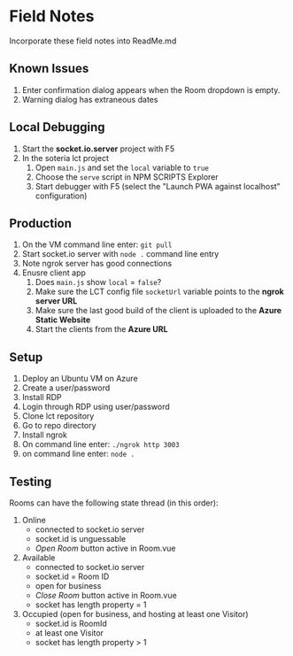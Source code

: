 # Field Notes

Incorporate these field notes into ReadMe.md

## Known Issues

1. Enter confirmation dialog appears when the Room dropdown is empty.
2. Warning dialog has extraneous dates

## Local Debugging

1. Start the **socket.io.server** project with F5
2. In the soteria lct project
   1. Open `main.js` and set the `local` variable to `true`
   2. Choose the `serve` script in NPM SCRIPTS Explorer
   3. Start debugger with F5 (select the "Launch PWA against localhost" configuration)

## Production

1. On the VM command line enter: `git pull`
2. Start socket.io server with `node .` command line entry
3. Note ngrok server has good connections
4. Enusre client app
   1. Does `main.js` show `local` = `false`?
   2. Make sure the LCT config file `socketUrl` variable points to the **ngrok server URL**
   3. Make sure the last good build of the client is uploaded to the **Azure Static Website**
   4. Start the clients from the **Azure URL**

## Setup

1. Deploy an Ubuntu VM on Azure
2. Create a user/password
3. Install RDP
4. Login through RDP using user/password
5. Clone lct repository
6. Go to repo directory
7. Install ngrok
8. On command line enter: `./ngrok http 3003`
9. on command line enter: `node .`

## Testing

Rooms can have the following state thread (in this order):

1. Online
   - connected to socket.io server
   - socket.id is unguessable
   - _Open Room_ button active in Room.vue
2. Available
   - connected to socket.io server
   - socket.id = Room ID
   - open for business
   - _Close Room_ button active in Room.vue
   - socket has length property = 1
3. Occupied (open for business, and hosting at least one Visitor)
   - socket.id is RoomId
   - at least one Visitor
   - socket has length property > 1
